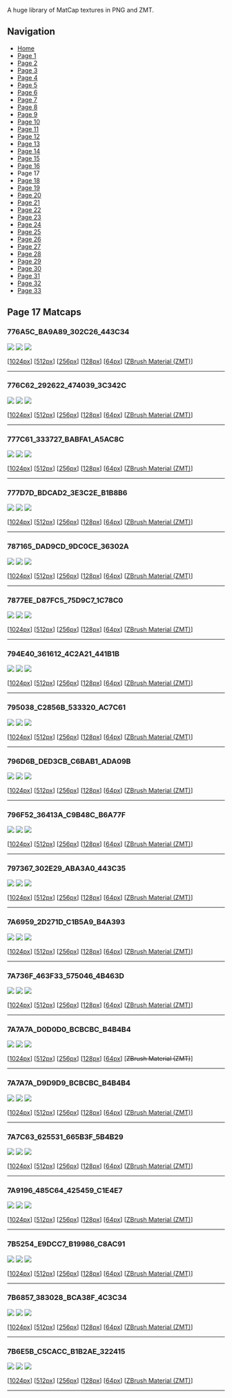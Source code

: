 A huge library of MatCap textures in PNG and ZMT.


## Navigation
* [Home](/)
* [Page 1](PAGE-1.md)
* [Page 2](PAGE-2.md)
* [Page 3](PAGE-3.md)
* [Page 4](PAGE-4.md)
* [Page 5](PAGE-5.md)
* [Page 6](PAGE-6.md)
* [Page 7](PAGE-7.md)
* [Page 8](PAGE-8.md)
* [Page 9](PAGE-9.md)
* [Page 10](PAGE-10.md)
* [Page 11](PAGE-11.md)
* [Page 12](PAGE-12.md)
* [Page 13](PAGE-13.md)
* [Page 14](PAGE-14.md)
* [Page 15](PAGE-15.md)
* [Page 16](PAGE-16.md)
* Page 17
* [Page 18](PAGE-18.md)
* [Page 19](PAGE-19.md)
* [Page 20](PAGE-20.md)
* [Page 21](PAGE-21.md)
* [Page 22](PAGE-22.md)
* [Page 23](PAGE-23.md)
* [Page 24](PAGE-24.md)
* [Page 25](PAGE-25.md)
* [Page 26](PAGE-26.md)
* [Page 27](PAGE-27.md)
* [Page 28](PAGE-28.md)
* [Page 29](PAGE-29.md)
* [Page 30](PAGE-30.md)
* [Page 31](PAGE-31.md)
* [Page 32](PAGE-32.md)
* [Page 33](PAGE-33.md)
## Page 17 Matcaps
### 776A5C_BA9A89_302C26_443C34
![](preview/776A5C_BA9A89_302C26_443C34-preview.png)
![](thumbnail/776A5C_BA9A89_302C26_443C34.jpg)
![](palette/776A5C_BA9A89_302C26_443C34-palette.png)

[[1024px](https://github.com/nidorx/matcaps/raw/master/1024/776A5C_BA9A89_302C26_443C34.png)]
[[512px](https://github.com/nidorx/matcaps/raw/master/512/776A5C_BA9A89_302C26_443C34-512px.png)]
[[256px](https://github.com/nidorx/matcaps/raw/master/256/776A5C_BA9A89_302C26_443C34-256px.png)]
[[128px](https://github.com/nidorx/matcaps/raw/master/128/776A5C_BA9A89_302C26_443C34-128px.png)]
[[64px](https://github.com/nidorx/matcaps/raw/master/64/776A5C_BA9A89_302C26_443C34-64px.png)]
[[ZBrush Material (ZMT)](https://github.com/nidorx/matcaps/raw/master/zmt/776A5C_BA9A89_302C26_443C34.zmt)]

---
### 776C62_292622_474039_3C342C
![](preview/776C62_292622_474039_3C342C-preview.png)
![](thumbnail/776C62_292622_474039_3C342C.jpg)
![](palette/776C62_292622_474039_3C342C-palette.png)

[[1024px](https://github.com/nidorx/matcaps/raw/master/1024/776C62_292622_474039_3C342C.png)]
[[512px](https://github.com/nidorx/matcaps/raw/master/512/776C62_292622_474039_3C342C-512px.png)]
[[256px](https://github.com/nidorx/matcaps/raw/master/256/776C62_292622_474039_3C342C-256px.png)]
[[128px](https://github.com/nidorx/matcaps/raw/master/128/776C62_292622_474039_3C342C-128px.png)]
[[64px](https://github.com/nidorx/matcaps/raw/master/64/776C62_292622_474039_3C342C-64px.png)]
[[ZBrush Material (ZMT)](https://github.com/nidorx/matcaps/raw/master/zmt/776C62_292622_474039_3C342C.zmt)]

---
### 777C61_333727_BABFA1_A5AC8C
![](preview/777C61_333727_BABFA1_A5AC8C-preview.png)
![](thumbnail/777C61_333727_BABFA1_A5AC8C.jpg)
![](palette/777C61_333727_BABFA1_A5AC8C-palette.png)

[[1024px](https://github.com/nidorx/matcaps/raw/master/1024/777C61_333727_BABFA1_A5AC8C.png)]
[[512px](https://github.com/nidorx/matcaps/raw/master/512/777C61_333727_BABFA1_A5AC8C-512px.png)]
[[256px](https://github.com/nidorx/matcaps/raw/master/256/777C61_333727_BABFA1_A5AC8C-256px.png)]
[[128px](https://github.com/nidorx/matcaps/raw/master/128/777C61_333727_BABFA1_A5AC8C-128px.png)]
[[64px](https://github.com/nidorx/matcaps/raw/master/64/777C61_333727_BABFA1_A5AC8C-64px.png)]
[[ZBrush Material (ZMT)](https://github.com/nidorx/matcaps/raw/master/zmt/777C61_333727_BABFA1_A5AC8C.zmt)]

---
### 777D7D_BDCAD2_3E3C2E_B1B8B6
![](preview/777D7D_BDCAD2_3E3C2E_B1B8B6-preview.png)
![](thumbnail/777D7D_BDCAD2_3E3C2E_B1B8B6.jpg)
![](palette/777D7D_BDCAD2_3E3C2E_B1B8B6-palette.png)

[[1024px](https://github.com/nidorx/matcaps/raw/master/1024/777D7D_BDCAD2_3E3C2E_B1B8B6.png)]
[[512px](https://github.com/nidorx/matcaps/raw/master/512/777D7D_BDCAD2_3E3C2E_B1B8B6-512px.png)]
[[256px](https://github.com/nidorx/matcaps/raw/master/256/777D7D_BDCAD2_3E3C2E_B1B8B6-256px.png)]
[[128px](https://github.com/nidorx/matcaps/raw/master/128/777D7D_BDCAD2_3E3C2E_B1B8B6-128px.png)]
[[64px](https://github.com/nidorx/matcaps/raw/master/64/777D7D_BDCAD2_3E3C2E_B1B8B6-64px.png)]
[[ZBrush Material (ZMT)](https://github.com/nidorx/matcaps/raw/master/zmt/777D7D_BDCAD2_3E3C2E_B1B8B6.zmt)]

---
### 787165_DAD9CD_9DC0CE_36302A
![](preview/787165_DAD9CD_9DC0CE_36302A-preview.png)
![](thumbnail/787165_DAD9CD_9DC0CE_36302A.jpg)
![](palette/787165_DAD9CD_9DC0CE_36302A-palette.png)

[[1024px](https://github.com/nidorx/matcaps/raw/master/1024/787165_DAD9CD_9DC0CE_36302A.png)]
[[512px](https://github.com/nidorx/matcaps/raw/master/512/787165_DAD9CD_9DC0CE_36302A-512px.png)]
[[256px](https://github.com/nidorx/matcaps/raw/master/256/787165_DAD9CD_9DC0CE_36302A-256px.png)]
[[128px](https://github.com/nidorx/matcaps/raw/master/128/787165_DAD9CD_9DC0CE_36302A-128px.png)]
[[64px](https://github.com/nidorx/matcaps/raw/master/64/787165_DAD9CD_9DC0CE_36302A-64px.png)]
[[ZBrush Material (ZMT)](https://github.com/nidorx/matcaps/raw/master/zmt/787165_DAD9CD_9DC0CE_36302A.zmt)]

---
### 7877EE_D87FC5_75D9C7_1C78C0
![](preview/7877EE_D87FC5_75D9C7_1C78C0-preview.png)
![](thumbnail/7877EE_D87FC5_75D9C7_1C78C0.jpg)
![](palette/7877EE_D87FC5_75D9C7_1C78C0-palette.png)

[[1024px](https://github.com/nidorx/matcaps/raw/master/1024/7877EE_D87FC5_75D9C7_1C78C0.png)]
[[512px](https://github.com/nidorx/matcaps/raw/master/512/7877EE_D87FC5_75D9C7_1C78C0-512px.png)]
[[256px](https://github.com/nidorx/matcaps/raw/master/256/7877EE_D87FC5_75D9C7_1C78C0-256px.png)]
[[128px](https://github.com/nidorx/matcaps/raw/master/128/7877EE_D87FC5_75D9C7_1C78C0-128px.png)]
[[64px](https://github.com/nidorx/matcaps/raw/master/64/7877EE_D87FC5_75D9C7_1C78C0-64px.png)]
[[ZBrush Material (ZMT)](https://github.com/nidorx/matcaps/raw/master/zmt/7877EE_D87FC5_75D9C7_1C78C0.zmt)]

---
### 794E40_361612_4C2A21_441B1B
![](preview/794E40_361612_4C2A21_441B1B-preview.png)
![](thumbnail/794E40_361612_4C2A21_441B1B.jpg)
![](palette/794E40_361612_4C2A21_441B1B-palette.png)

[[1024px](https://github.com/nidorx/matcaps/raw/master/1024/794E40_361612_4C2A21_441B1B.png)]
[[512px](https://github.com/nidorx/matcaps/raw/master/512/794E40_361612_4C2A21_441B1B-512px.png)]
[[256px](https://github.com/nidorx/matcaps/raw/master/256/794E40_361612_4C2A21_441B1B-256px.png)]
[[128px](https://github.com/nidorx/matcaps/raw/master/128/794E40_361612_4C2A21_441B1B-128px.png)]
[[64px](https://github.com/nidorx/matcaps/raw/master/64/794E40_361612_4C2A21_441B1B-64px.png)]
[[ZBrush Material (ZMT)](https://github.com/nidorx/matcaps/raw/master/zmt/794E40_361612_4C2A21_441B1B.zmt)]

---
### 795038_C2856B_533320_AC7C61
![](preview/795038_C2856B_533320_AC7C61-preview.png)
![](thumbnail/795038_C2856B_533320_AC7C61.jpg)
![](palette/795038_C2856B_533320_AC7C61-palette.png)

[[1024px](https://github.com/nidorx/matcaps/raw/master/1024/795038_C2856B_533320_AC7C61.png)]
[[512px](https://github.com/nidorx/matcaps/raw/master/512/795038_C2856B_533320_AC7C61-512px.png)]
[[256px](https://github.com/nidorx/matcaps/raw/master/256/795038_C2856B_533320_AC7C61-256px.png)]
[[128px](https://github.com/nidorx/matcaps/raw/master/128/795038_C2856B_533320_AC7C61-128px.png)]
[[64px](https://github.com/nidorx/matcaps/raw/master/64/795038_C2856B_533320_AC7C61-64px.png)]
[[ZBrush Material (ZMT)](https://github.com/nidorx/matcaps/raw/master/zmt/795038_C2856B_533320_AC7C61.zmt)]

---
### 796D6B_DED3CB_C6BAB1_ADA09B
![](preview/796D6B_DED3CB_C6BAB1_ADA09B-preview.png)
![](thumbnail/796D6B_DED3CB_C6BAB1_ADA09B.jpg)
![](palette/796D6B_DED3CB_C6BAB1_ADA09B-palette.png)

[[1024px](https://github.com/nidorx/matcaps/raw/master/1024/796D6B_DED3CB_C6BAB1_ADA09B.png)]
[[512px](https://github.com/nidorx/matcaps/raw/master/512/796D6B_DED3CB_C6BAB1_ADA09B-512px.png)]
[[256px](https://github.com/nidorx/matcaps/raw/master/256/796D6B_DED3CB_C6BAB1_ADA09B-256px.png)]
[[128px](https://github.com/nidorx/matcaps/raw/master/128/796D6B_DED3CB_C6BAB1_ADA09B-128px.png)]
[[64px](https://github.com/nidorx/matcaps/raw/master/64/796D6B_DED3CB_C6BAB1_ADA09B-64px.png)]
[[ZBrush Material (ZMT)](https://github.com/nidorx/matcaps/raw/master/zmt/796D6B_DED3CB_C6BAB1_ADA09B.zmt)]

---
### 796F52_36413A_C9B48C_B6A77F
![](preview/796F52_36413A_C9B48C_B6A77F-preview.png)
![](thumbnail/796F52_36413A_C9B48C_B6A77F.jpg)
![](palette/796F52_36413A_C9B48C_B6A77F-palette.png)

[[1024px](https://github.com/nidorx/matcaps/raw/master/1024/796F52_36413A_C9B48C_B6A77F.png)]
[[512px](https://github.com/nidorx/matcaps/raw/master/512/796F52_36413A_C9B48C_B6A77F-512px.png)]
[[256px](https://github.com/nidorx/matcaps/raw/master/256/796F52_36413A_C9B48C_B6A77F-256px.png)]
[[128px](https://github.com/nidorx/matcaps/raw/master/128/796F52_36413A_C9B48C_B6A77F-128px.png)]
[[64px](https://github.com/nidorx/matcaps/raw/master/64/796F52_36413A_C9B48C_B6A77F-64px.png)]
[[ZBrush Material (ZMT)](https://github.com/nidorx/matcaps/raw/master/zmt/796F52_36413A_C9B48C_B6A77F.zmt)]

---
### 797367_302E29_ABA3A0_443C35
![](preview/797367_302E29_ABA3A0_443C35-preview.png)
![](thumbnail/797367_302E29_ABA3A0_443C35.jpg)
![](palette/797367_302E29_ABA3A0_443C35-palette.png)

[[1024px](https://github.com/nidorx/matcaps/raw/master/1024/797367_302E29_ABA3A0_443C35.png)]
[[512px](https://github.com/nidorx/matcaps/raw/master/512/797367_302E29_ABA3A0_443C35-512px.png)]
[[256px](https://github.com/nidorx/matcaps/raw/master/256/797367_302E29_ABA3A0_443C35-256px.png)]
[[128px](https://github.com/nidorx/matcaps/raw/master/128/797367_302E29_ABA3A0_443C35-128px.png)]
[[64px](https://github.com/nidorx/matcaps/raw/master/64/797367_302E29_ABA3A0_443C35-64px.png)]
[[ZBrush Material (ZMT)](https://github.com/nidorx/matcaps/raw/master/zmt/797367_302E29_ABA3A0_443C35.zmt)]

---
### 7A6959_2D271D_C1B5A9_B4A393
![](preview/7A6959_2D271D_C1B5A9_B4A393-preview.png)
![](thumbnail/7A6959_2D271D_C1B5A9_B4A393.jpg)
![](palette/7A6959_2D271D_C1B5A9_B4A393-palette.png)

[[1024px](https://github.com/nidorx/matcaps/raw/master/1024/7A6959_2D271D_C1B5A9_B4A393.png)]
[[512px](https://github.com/nidorx/matcaps/raw/master/512/7A6959_2D271D_C1B5A9_B4A393-512px.png)]
[[256px](https://github.com/nidorx/matcaps/raw/master/256/7A6959_2D271D_C1B5A9_B4A393-256px.png)]
[[128px](https://github.com/nidorx/matcaps/raw/master/128/7A6959_2D271D_C1B5A9_B4A393-128px.png)]
[[64px](https://github.com/nidorx/matcaps/raw/master/64/7A6959_2D271D_C1B5A9_B4A393-64px.png)]
[[ZBrush Material (ZMT)](https://github.com/nidorx/matcaps/raw/master/zmt/7A6959_2D271D_C1B5A9_B4A393.zmt)]

---
### 7A736F_463F33_575046_4B463D
![](preview/7A736F_463F33_575046_4B463D-preview.png)
![](thumbnail/7A736F_463F33_575046_4B463D.jpg)
![](palette/7A736F_463F33_575046_4B463D-palette.png)

[[1024px](https://github.com/nidorx/matcaps/raw/master/1024/7A736F_463F33_575046_4B463D.png)]
[[512px](https://github.com/nidorx/matcaps/raw/master/512/7A736F_463F33_575046_4B463D-512px.png)]
[[256px](https://github.com/nidorx/matcaps/raw/master/256/7A736F_463F33_575046_4B463D-256px.png)]
[[128px](https://github.com/nidorx/matcaps/raw/master/128/7A736F_463F33_575046_4B463D-128px.png)]
[[64px](https://github.com/nidorx/matcaps/raw/master/64/7A736F_463F33_575046_4B463D-64px.png)]
[[ZBrush Material (ZMT)](https://github.com/nidorx/matcaps/raw/master/zmt/7A736F_463F33_575046_4B463D.zmt)]

---
### 7A7A7A_D0D0D0_BCBCBC_B4B4B4
![](preview/7A7A7A_D0D0D0_BCBCBC_B4B4B4-preview.png)
![](thumbnail/7A7A7A_D0D0D0_BCBCBC_B4B4B4.jpg)
![](palette/7A7A7A_D0D0D0_BCBCBC_B4B4B4-palette.png)

[[1024px](https://github.com/nidorx/matcaps/raw/master/1024/7A7A7A_D0D0D0_BCBCBC_B4B4B4.png)]
[[512px](https://github.com/nidorx/matcaps/raw/master/512/7A7A7A_D0D0D0_BCBCBC_B4B4B4-512px.png)]
[[256px](https://github.com/nidorx/matcaps/raw/master/256/7A7A7A_D0D0D0_BCBCBC_B4B4B4-256px.png)]
[[128px](https://github.com/nidorx/matcaps/raw/master/128/7A7A7A_D0D0D0_BCBCBC_B4B4B4-128px.png)]
[[64px](https://github.com/nidorx/matcaps/raw/master/64/7A7A7A_D0D0D0_BCBCBC_B4B4B4-64px.png)]
[~~ZBrush Material (ZMT)~~]

---
### 7A7A7A_D9D9D9_BCBCBC_B4B4B4
![](preview/7A7A7A_D9D9D9_BCBCBC_B4B4B4-preview.png)
![](thumbnail/7A7A7A_D9D9D9_BCBCBC_B4B4B4.jpg)
![](palette/7A7A7A_D9D9D9_BCBCBC_B4B4B4-palette.png)

[[1024px](https://github.com/nidorx/matcaps/raw/master/1024/7A7A7A_D9D9D9_BCBCBC_B4B4B4.png)]
[[512px](https://github.com/nidorx/matcaps/raw/master/512/7A7A7A_D9D9D9_BCBCBC_B4B4B4-512px.png)]
[[256px](https://github.com/nidorx/matcaps/raw/master/256/7A7A7A_D9D9D9_BCBCBC_B4B4B4-256px.png)]
[[128px](https://github.com/nidorx/matcaps/raw/master/128/7A7A7A_D9D9D9_BCBCBC_B4B4B4-128px.png)]
[[64px](https://github.com/nidorx/matcaps/raw/master/64/7A7A7A_D9D9D9_BCBCBC_B4B4B4-64px.png)]
[[ZBrush Material (ZMT)](https://github.com/nidorx/matcaps/raw/master/zmt/7A7A7A_D9D9D9_BCBCBC_B4B4B4.zmt)]

---
### 7A7C63_625531_665B3F_5B4B29
![](preview/7A7C63_625531_665B3F_5B4B29-preview.png)
![](thumbnail/7A7C63_625531_665B3F_5B4B29.jpg)
![](palette/7A7C63_625531_665B3F_5B4B29-palette.png)

[[1024px](https://github.com/nidorx/matcaps/raw/master/1024/7A7C63_625531_665B3F_5B4B29.png)]
[[512px](https://github.com/nidorx/matcaps/raw/master/512/7A7C63_625531_665B3F_5B4B29-512px.png)]
[[256px](https://github.com/nidorx/matcaps/raw/master/256/7A7C63_625531_665B3F_5B4B29-256px.png)]
[[128px](https://github.com/nidorx/matcaps/raw/master/128/7A7C63_625531_665B3F_5B4B29-128px.png)]
[[64px](https://github.com/nidorx/matcaps/raw/master/64/7A7C63_625531_665B3F_5B4B29-64px.png)]
[[ZBrush Material (ZMT)](https://github.com/nidorx/matcaps/raw/master/zmt/7A7C63_625531_665B3F_5B4B29.zmt)]

---
### 7A9196_485C64_425459_C1E4E7
![](preview/7A9196_485C64_425459_C1E4E7-preview.png)
![](thumbnail/7A9196_485C64_425459_C1E4E7.jpg)
![](palette/7A9196_485C64_425459_C1E4E7-palette.png)

[[1024px](https://github.com/nidorx/matcaps/raw/master/1024/7A9196_485C64_425459_C1E4E7.png)]
[[512px](https://github.com/nidorx/matcaps/raw/master/512/7A9196_485C64_425459_C1E4E7-512px.png)]
[[256px](https://github.com/nidorx/matcaps/raw/master/256/7A9196_485C64_425459_C1E4E7-256px.png)]
[[128px](https://github.com/nidorx/matcaps/raw/master/128/7A9196_485C64_425459_C1E4E7-128px.png)]
[[64px](https://github.com/nidorx/matcaps/raw/master/64/7A9196_485C64_425459_C1E4E7-64px.png)]
[[ZBrush Material (ZMT)](https://github.com/nidorx/matcaps/raw/master/zmt/7A9196_485C64_425459_C1E4E7.zmt)]

---
### 7B5254_E9DCC7_B19986_C8AC91
![](preview/7B5254_E9DCC7_B19986_C8AC91-preview.png)
![](thumbnail/7B5254_E9DCC7_B19986_C8AC91.jpg)
![](palette/7B5254_E9DCC7_B19986_C8AC91-palette.png)

[[1024px](https://github.com/nidorx/matcaps/raw/master/1024/7B5254_E9DCC7_B19986_C8AC91.png)]
[[512px](https://github.com/nidorx/matcaps/raw/master/512/7B5254_E9DCC7_B19986_C8AC91-512px.png)]
[[256px](https://github.com/nidorx/matcaps/raw/master/256/7B5254_E9DCC7_B19986_C8AC91-256px.png)]
[[128px](https://github.com/nidorx/matcaps/raw/master/128/7B5254_E9DCC7_B19986_C8AC91-128px.png)]
[[64px](https://github.com/nidorx/matcaps/raw/master/64/7B5254_E9DCC7_B19986_C8AC91-64px.png)]
[[ZBrush Material (ZMT)](https://github.com/nidorx/matcaps/raw/master/zmt/7B5254_E9DCC7_B19986_C8AC91.zmt)]

---
### 7B6857_383028_BCA38F_4C3C34
![](preview/7B6857_383028_BCA38F_4C3C34-preview.png)
![](thumbnail/7B6857_383028_BCA38F_4C3C34.jpg)
![](palette/7B6857_383028_BCA38F_4C3C34-palette.png)

[[1024px](https://github.com/nidorx/matcaps/raw/master/1024/7B6857_383028_BCA38F_4C3C34.png)]
[[512px](https://github.com/nidorx/matcaps/raw/master/512/7B6857_383028_BCA38F_4C3C34-512px.png)]
[[256px](https://github.com/nidorx/matcaps/raw/master/256/7B6857_383028_BCA38F_4C3C34-256px.png)]
[[128px](https://github.com/nidorx/matcaps/raw/master/128/7B6857_383028_BCA38F_4C3C34-128px.png)]
[[64px](https://github.com/nidorx/matcaps/raw/master/64/7B6857_383028_BCA38F_4C3C34-64px.png)]
[[ZBrush Material (ZMT)](https://github.com/nidorx/matcaps/raw/master/zmt/7B6857_383028_BCA38F_4C3C34.zmt)]

---
### 7B6E5B_C5CACC_B1B2AE_322415
![](preview/7B6E5B_C5CACC_B1B2AE_322415-preview.png)
![](thumbnail/7B6E5B_C5CACC_B1B2AE_322415.jpg)
![](palette/7B6E5B_C5CACC_B1B2AE_322415-palette.png)

[[1024px](https://github.com/nidorx/matcaps/raw/master/1024/7B6E5B_C5CACC_B1B2AE_322415.png)]
[[512px](https://github.com/nidorx/matcaps/raw/master/512/7B6E5B_C5CACC_B1B2AE_322415-512px.png)]
[[256px](https://github.com/nidorx/matcaps/raw/master/256/7B6E5B_C5CACC_B1B2AE_322415-256px.png)]
[[128px](https://github.com/nidorx/matcaps/raw/master/128/7B6E5B_C5CACC_B1B2AE_322415-128px.png)]
[[64px](https://github.com/nidorx/matcaps/raw/master/64/7B6E5B_C5CACC_B1B2AE_322415-64px.png)]
[[ZBrush Material (ZMT)](https://github.com/nidorx/matcaps/raw/master/zmt/7B6E5B_C5CACC_B1B2AE_322415.zmt)]

---